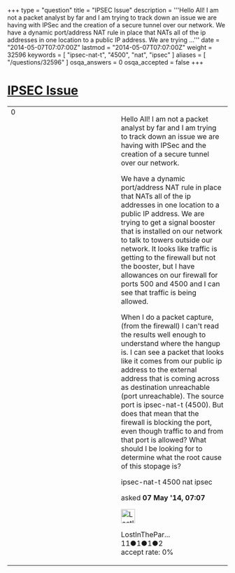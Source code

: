 +++
type = "question"
title = "IPSEC Issue"
description = '''Hello All! I am not a packet analyst by far and I am trying to track down an issue we are having with IPSec and the creation of a secure tunnel over our network.  We have a dynamic port/address NAT rule in place that NATs all of the ip addresses in one location to a public IP address. We are trying ...'''
date = "2014-05-07T07:07:00Z"
lastmod = "2014-05-07T07:07:00Z"
weight = 32596
keywords = [ "ipsec-nat-t", "4500", "nat", "ipsec" ]
aliases = [ "/questions/32596" ]
osqa_answers = 0
osqa_accepted = false
+++

<div class="headNormal">

# [IPSEC Issue](/questions/32596/ipsec-issue)

</div>

<div id="main-body">

<div id="askform">

<table id="question-table" style="width:100%;"><colgroup><col style="width: 50%" /><col style="width: 50%" /></colgroup><tbody><tr class="odd"><td style="width: 30px; vertical-align: top"><div class="vote-buttons"><span id="post-32596-upvote" class="ajax-command post-vote up" rel="nofollow" title="I like this post (click again to cancel)"> </span><div id="post-32596-score" class="post-score" title="current number of votes">0</div><span id="post-32596-downvote" class="ajax-command post-vote down" rel="nofollow" title="I dont like this post (click again to cancel)"> </span> <span id="favorite-mark" class="ajax-command favorite-mark" rel="nofollow" title="mark/unmark this question as favorite (click again to cancel)"> </span><div id="favorite-count" class="favorite-count"></div></div></td><td><div id="item-right"><div class="question-body"><p>Hello All! I am not a packet analyst by far and I am trying to track down an issue we are having with IPSec and the creation of a secure tunnel over our network.</p><p>We have a dynamic port/address NAT rule in place that NATs all of the ip addresses in one location to a public IP address. We are trying to get a signal booster that is installed on our network to talk to towers outside our network. It looks like traffic is getting to the firewall but not the booster, but I have allowances on our firewall for ports 500 and 4500 and I can see that traffic is being allowed.</p><p>When I do a packet capture, (from the firewall) I can't read the results well enough to understand where the hangup is. I can see a packet that looks like it comes from our public ip address to the external address that is coming across as destination unreachable (port unreachable). The source port is ipsec-nat-t (4500). But does that mean that the firewall is blocking the port, even though traffic to and from that port is allowed? What should I be looking for to determine what the root cause of this stopage is?</p></div><div id="question-tags" class="tags-container tags"><span class="post-tag tag-link-ipsec-nat-t" rel="tag" title="see questions tagged &#39;ipsec-nat-t&#39;">ipsec-nat-t</span> <span class="post-tag tag-link-4500" rel="tag" title="see questions tagged &#39;4500&#39;">4500</span> <span class="post-tag tag-link-nat" rel="tag" title="see questions tagged &#39;nat&#39;">nat</span> <span class="post-tag tag-link-ipsec" rel="tag" title="see questions tagged &#39;ipsec&#39;">ipsec</span></div><div id="question-controls" class="post-controls"></div><div class="post-update-info-container"><div class="post-update-info post-update-info-user"><p>asked <strong>07 May '14, 07:07</strong></p><img src="https://secure.gravatar.com/avatar/1dab2050f14ec07c291322e2c3156a6f?s=32&amp;d=identicon&amp;r=g" class="gravatar" width="32" height="32" alt="LostInTheParadigm&#39;s gravatar image" /><p><span>LostInThePar...</span><br />
<span class="score" title="11 reputation points">11</span><span title="1 badges"><span class="badge1">●</span><span class="badgecount">1</span></span><span title="1 badges"><span class="silver">●</span><span class="badgecount">1</span></span><span title="2 badges"><span class="bronze">●</span><span class="badgecount">2</span></span><br />
<span class="accept_rate" title="Rate of the user&#39;s accepted answers">accept rate:</span> <span title="LostInTheParadigm has no accepted answers">0%</span></p></div></div><div id="comments-container-32596" class="comments-container"></div><div id="comment-tools-32596" class="comment-tools"></div><div class="clear"></div><div id="comment-32596-form-container" class="comment-form-container"></div><div class="clear"></div></div></td></tr></tbody></table>

</div>

</div>

